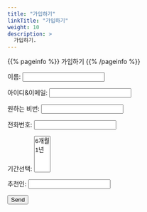```yaml
---
title: "가입하기"
linkTitle: "가입하기"
weight: 10
description: >
  가입하기.
---
```


{{% pageinfo %}}
가입하기
{{% /pageinfo %}}


<form name="contact" method="POST" data-netlify="true" data-netlify-recaptcha="true">
  <p>
    <label>이름: <input type="text" name="name" /></label>   
  </p>
  <p>
    <label>아이디&이메일: <input type="email" name="email" /></label>
  </p>
    <p>
    <label>원하는 비번: <input type="password" name="email" /></label>
  </p>
  <p>
    <label>전화번호: <input type="text" name="name" /></label>   
  </p>
  <p>
    <label>기간선택: <select name="role[]" multiple>
      <option value="leader">6개월</option>
      <option value="follower">1년</option>
    </select></label>
  </p>
    <p>
    <label>추천인: <input type="text" name="name" /></label>   
  </p>

<div data-netlify-recaptcha="true"></div>
  <p>
    <button type="submit">Send</button>
  </p>
</form>